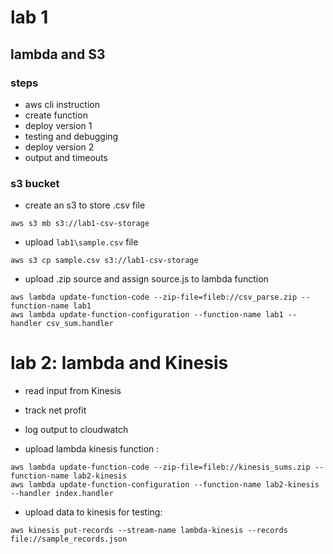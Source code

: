 

# lab 1

## lambda and S3

### steps

* aws cli instruction
* create function
* deploy version 1
* testing and debugging
* deploy version 2
* output and timeouts

### s3 bucket

* create an s3 to store .csv file

`
aws s3 mb s3://lab1-csv-storage
`

* upload `lab1\sample.csv` file

`
aws s3 cp sample.csv s3://lab1-csv-storage
`

* upload .zip source and assign source.js to lambda function

```
aws lambda update-function-code --zip-file=fileb://csv_parse.zip --function-name lab1
aws lambda update-function-configuration --function-name lab1 --handler csv_sum.handler
```

# lab 2: lambda and Kinesis

* read input from Kinesis
* track net profit
* log output to cloudwatch

* upload lambda kinesis function :
```
aws lambda update-function-code --zip-file=fileb://kinesis_sums.zip --function-name lab2-kinesis
aws lambda update-function-configuration --function-name lab2-kinesis --handler index.handler
```

* upload data to kinesis for testing:

```
aws kinesis put-records --stream-name lambda-kinesis --records file://sample_records.json
```
